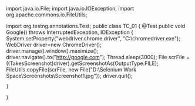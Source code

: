 import java.io.File;
import java.io.IOException;
import org.apache.commons.io.FileUtils;

import org.testng.annotations.Test;
public class TC_01 {
@Test
	public  void Google() throws InterruptedException, IOException  {
		System.setProperty("webdriver.chrome.driver", "C:\\chromedriver.exe");
		WebDriver driver=new ChromeDriver();
		driver.manage().window().maximize();
		driver.navigate().to("http://google.com");
		Thread.sleep(3000);
		File scrFile = ((TakesScreenshot)driver).getScreenshotAs(OutputType.FILE);
		FileUtils.copyFile(scrFile, new File("D:\\Selenium Work Space\\Screenshots\\Screenshot1.jpg"));
		driver.quit();

	}

}
